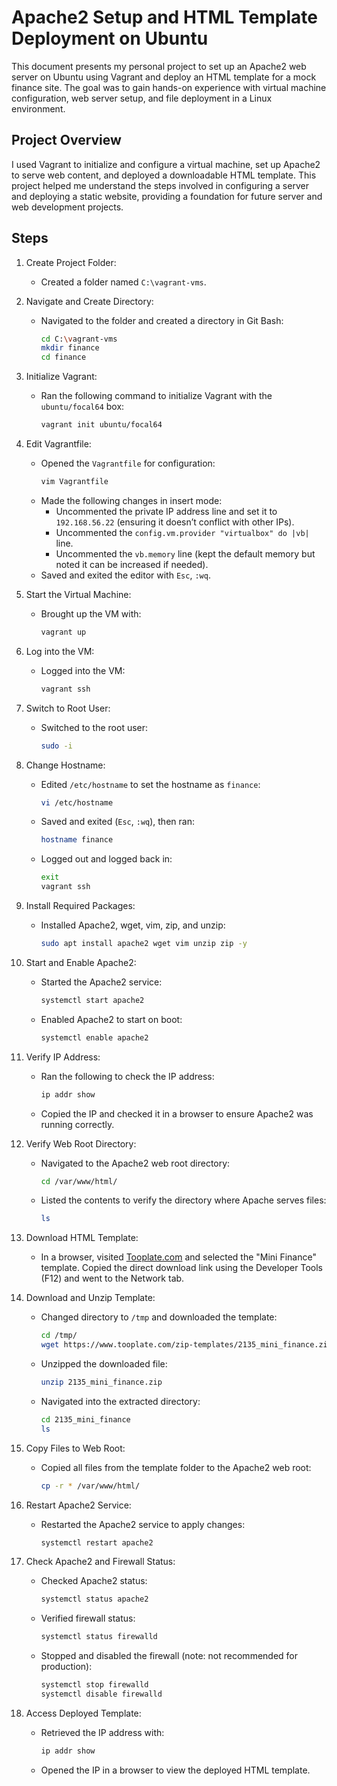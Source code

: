 # Apache2 Setup and HTML Template Deployment on Ubuntu

This document presents my personal project to set up an Apache2 web server on Ubuntu using Vagrant and deploy an HTML template for a mock finance site. The goal was to gain hands-on experience with virtual machine configuration, web server setup, and file deployment in a Linux environment.

## Project Overview

I used Vagrant to initialize and configure a virtual machine, set up Apache2 to serve web content, and deployed a downloadable HTML template. This project helped me understand the steps involved in configuring a server and deploying a static website, providing a foundation for future server and web development projects.

## Steps

1. Create Project Folder:
   - Created a folder named `C:\vagrant-vms`.

2. Navigate and Create Directory:
   - Navigated to the folder and created a directory in Git Bash:
     ```bash
     cd C:\vagrant-vms
     mkdir finance
     cd finance
     ```

3. Initialize Vagrant:
   - Ran the following command to initialize Vagrant with the `ubuntu/focal64` box:
     ```bash
     vagrant init ubuntu/focal64
     ```

4. Edit Vagrantfile:
   - Opened the `Vagrantfile` for configuration:
     ```bash
     vim Vagrantfile
     ```
   - Made the following changes in insert mode:
     - Uncommented the private IP address line and set it to `192.168.56.22` (ensuring it doesn’t conflict with other IPs).
     - Uncommented the `config.vm.provider "virtualbox" do |vb|` line.
     - Uncommented the `vb.memory` line (kept the default memory but noted it can be increased if needed).
   - Saved and exited the editor with `Esc`, `:wq`.

5. Start the Virtual Machine:
   - Brought up the VM with:
     ```bash
     vagrant up
     ```

6. Log into the VM:
   - Logged into the VM:
     ```bash
     vagrant ssh
     ```

7. Switch to Root User:
   - Switched to the root user:
     ```bash
     sudo -i
     ```

8. Change Hostname:
   - Edited `/etc/hostname` to set the hostname as `finance`:
     ```bash
     vi /etc/hostname
     ```
   - Saved and exited (`Esc`, `:wq`), then ran:
     ```bash
     hostname finance
     ```
   - Logged out and logged back in:
     ```bash
     exit
     vagrant ssh
     ```

9. Install Required Packages:
   - Installed Apache2, wget, vim, zip, and unzip:
     ```bash
     sudo apt install apache2 wget vim unzip zip -y
     ```

10. Start and Enable Apache2:
    - Started the Apache2 service:
      ```bash
      systemctl start apache2
      ```
    - Enabled Apache2 to start on boot:
      ```bash
      systemctl enable apache2
      ```

11. Verify IP Address:
    - Ran the following to check the IP address:
      ```bash
      ip addr show
      ```
    - Copied the IP and checked it in a browser to ensure Apache2 was running correctly.

12. Verify Web Root Directory:
    - Navigated to the Apache2 web root directory:
      ```bash
      cd /var/www/html/
      ```
    - Listed the contents to verify the directory where Apache serves files:
      ```bash
      ls
      ```

13. Download HTML Template:
    - In a browser, visited [Tooplate.com](https://www.tooplate.com/) and selected the "Mini Finance" template. Copied the direct download link using the Developer Tools (F12) and went to the Network tab.

14. Download and Unzip Template:
    - Changed directory to `/tmp` and downloaded the template:
      ```bash
      cd /tmp/
      wget https://www.tooplate.com/zip-templates/2135_mini_finance.zip
      ```
    - Unzipped the downloaded file:
      ```bash
      unzip 2135_mini_finance.zip
      ```
    - Navigated into the extracted directory:
      ```bash
      cd 2135_mini_finance
      ls
      ```

15. Copy Files to Web Root:
    - Copied all files from the template folder to the Apache2 web root:
      ```bash
      cp -r * /var/www/html/
      ```

16. Restart Apache2 Service:
    - Restarted the Apache2 service to apply changes:
      ```bash
      systemctl restart apache2
      ```

17. Check Apache2 and Firewall Status:
    - Checked Apache2 status:
      ```bash
      systemctl status apache2
      ```
    - Verified firewall status:
      ```bash
      systemctl status firewalld
      ```
    - Stopped and disabled the firewall (note: not recommended for production):
      ```bash
      systemctl stop firewalld
      systemctl disable firewalld
      ```

18. Access Deployed Template:
    - Retrieved the IP address with:
      ```bash
      ip addr show
      ```
    - Opened the IP in a browser to view the deployed HTML template.


